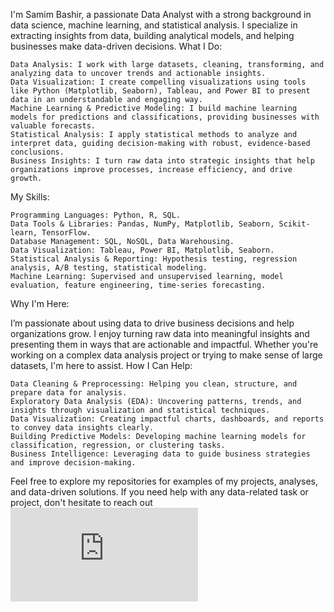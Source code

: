I'm Samim Bashir, a passionate Data Analyst with a strong background in data science, machine learning, and statistical analysis. I specialize in extracting insights from data, building analytical models, and helping businesses make data-driven decisions.
What I Do:

    Data Analysis: I work with large datasets, cleaning, transforming, and analyzing data to uncover trends and actionable insights.
    Data Visualization: I create compelling visualizations using tools like Python (Matplotlib, Seaborn), Tableau, and Power BI to present data in an understandable and engaging way.
    Machine Learning & Predictive Modeling: I build machine learning models for predictions and classifications, providing businesses with valuable forecasts.
    Statistical Analysis: I apply statistical methods to analyze and interpret data, guiding decision-making with robust, evidence-based conclusions.
    Business Insights: I turn raw data into strategic insights that help organizations improve processes, increase efficiency, and drive growth.

My Skills:

    Programming Languages: Python, R, SQL.
    Data Tools & Libraries: Pandas, NumPy, Matplotlib, Seaborn, Scikit-learn, TensorFlow.
    Database Management: SQL, NoSQL, Data Warehousing.
    Data Visualization: Tableau, Power BI, Matplotlib, Seaborn.
    Statistical Analysis & Reporting: Hypothesis testing, regression analysis, A/B testing, statistical modeling.
    Machine Learning: Supervised and unsupervised learning, model evaluation, feature engineering, time-series forecasting.

Why I'm Here:

I’m passionate about using data to drive business decisions and help organizations grow. I enjoy turning raw data into meaningful insights and presenting them in ways that are actionable and impactful. Whether you're working on a complex data analysis project or trying to make sense of large datasets, I'm here to assist.
How I Can Help:

    Data Cleaning & Preprocessing: Helping you clean, structure, and prepare data for analysis.
    Exploratory Data Analysis (EDA): Uncovering patterns, trends, and insights through visualization and statistical techniques.
    Data Visualization: Creating impactful charts, dashboards, and reports to convey data insights clearly.
    Building Predictive Models: Developing machine learning models for classification, regression, or clustering tasks.
    Business Intelligence: Leveraging data to guide business strategies and improve decision-making.

Feel free to explore my repositories for examples of my projects, analyses, and data-driven solutions. If you need help with any data-related task or project, don't hesitate to reach out![Samim Bashir_Master Document.pdf](https://github.com/user-attachments/files/18135346/Samim.Bashir_Master.Document.pdf)

